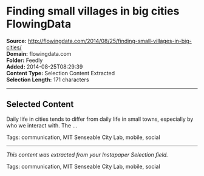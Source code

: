 # Finding small villages in big cities FlowingData

**Source:** http://flowingdata.com/2014/08/25/finding-small-villages-in-big-cities/  
**Domain:** flowingdata.com  
**Folder:** Feedly  
**Added:** 2014-08-25T08:29:39  
**Content Type:** Selection Content Extracted  
**Selection Length:** 171 characters  


---

## Selected Content

Daily life in cities tends to differ from daily life in small towns, especially by who we interact with. The …

Tags: communication, MIT Senseable City Lab, mobile, social

---

*This content was extracted from your Instapaper Selection field.*

Tags: communication, MIT Senseable City Lab, mobile, social
